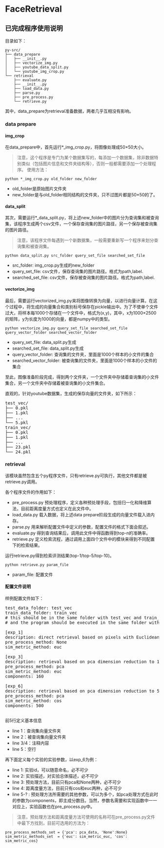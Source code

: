# FaceRetrieval

## 已完成程序使用说明

目录如下：

```
py-src/
├── data_prepare
│   ├── __init__.py
│   ├── vectorize_img.py
│   ├── youtube_data_split.py
│   └── youtube_img_crop.py
└── retrieval
    ├── evaluate.py
    ├── __init__.py
    ├── load_data.py
    ├── parse.py
    ├── pre_process.py
    └── retrieve.py
```

其中，data_prepare为retrieval准备数据，两者几乎互相没有影响。

### data prepare

#### img_crop

在data_prepare中，首先运行*_img_crop.py，将图像处理成50×50大小。
> 注意，这个程序是专门为某个数据集写的，每添加一个数据集，除非数据特别类似（包括图片信息和文件夹结构等），否则一般都需要添加一个处理程序。
使用方法：

	python *_img_crop.py old_folder new_folder

- old_folder是原始图片文件夹
- new_folder是与old_folder相同结构的文件夹，只不过图片都是50×50的了。

#### data_split

其次，需要运行*_data_split.py，将上述new_folder中的图片分为查询集和被查询集，该程序生成两个csv文件，一个保存查询集的图片路径，另一个保存被查询集的图片路径。

> 注意，该程序文件每遇到一个新数据集，一般需要重新写一个程序来划分查询集和被查询集。

	python data_split.py src_folder query_set_file searched_set_file

- src_folder: img_crop.py生成的new_folder
- query_set_file: csv文件，保存查询集的图片路径。格式为path,label.
- searched_set_file: csv文件，保存被查询集的图片路径。格式为path,label.

#### vectorize_img

最后，需要运行vectorized_img.py来将图像转换为向量，以进行向量计算。在这个过程中，将生成的向量集合和类别标号保存在pickle输出中。为了不使单个文件过大，将样本每1000个存储在一个文件中，格式为(x,y)，其中，x为1000×2500的矩阵，y为长度为1000的向量，都是numpy中的类型。

	python vectorize_img.py query_set_file searched_set_file query_vector_folder searched_vector_folder
	
- query_set_file: data_split.py生成
- searched_set_file: data_split.py生成
- query_vector_folder: 查询集的文件夹，里面是1000个样本的小文件的集合
- searched_vector_folder: 被查询集的文件夹，里面是1000个样本的小文件的集合

至此，图像准备阶段完成，得到两个文件夹，一个文件夹中存储着查询集的小文件集合，另一个文件夹中存储着被查询集的小文件集合。

直观的，针对youtube数据集，生成的保存向量的文件夹，如下所示：

<pre>
test_vec/
├── 0.pkl
├── 1.pkl
├── ...
└── 5.pkl
train_vec/
├── 0.pkl
├── 1.pkl
├── ...
├── 23.pkl
└── 24.pkl
</pre>


### retrieval

该模块虽然包含五个py程序文件，只有retrieve.py可执行，其他文件都是被retrieve.py调用。

各个程序文件的作用如下：

- pre_process.py 预处理程序，定义各种预处理手段，包括归一化和降维算法，目前距离度量方式也定义在此文件中。
- load_data.py 载入数据，将上述data prepare阶段生成的向量文件载入进内存。
- parse.py 用来解析配置文件中定义的参数，配置文件的格式下面会叙述。
- evaluate.py 得到查询结果后，调用此文件中得函数得到top-n的准确率。
- retrieve.py 定义检索流程，通过调用上面四个文件中的模块来得到不同配置下的检索结果。

运行retrieve.py得到检索评测结果(top-1/top-5/top-10)。

	python retrieve.py param_file
- param_file: 配置文件

#### 配置文件说明

样例配置文件如下：

<pre>
test_data_folder: test_vec
train_data_folder: train_vec
# this should be in the same folder with test_vec and train_vec
# and the program should be executed in the same folder with this file

[exp_1]
description: direct retrieval based on pixels with Euclidean
pre_process_method: None
sim_metric_method: euc

[exp_3]
description: retrieval based on pca dimension reduction to 160 with Euclidean
pre_process_method: pca
sim_metric_method: euc
components: 160

[exp_6]
description: retrieval based on pca dimension reduction to 500 with cosine
pre_process_method: pca
sim_metric_method: cos
components: 500

</pre>

前5行定义基本信息

- line 1：查询集向量文件夹
- line 2：被查询集向量文件夹
- line 3/4：注释内容
- line 5：空行

再下面定义每个实验的实验参数，以exp_6为例：

- line 1: 实验id，可以随意命名，必不可少
- line 2: 实验描述，对实验总体描述，必不可少
- line 3: 预处理方法，目前只有pca和None两种，必不可少
- line 4: 距离度量方法，目前只有cos和euc两种，必不可少
- line 5-? : 预处理方法所需要的其他参数，可以为多个，如pca处理方式在此时的参数为components，即主成分数目。当然，参数名需要和实现函数中一一对应上，实验函数也在pre_process.py中。

> 注意，预处理方法和距离度量方法可使用的名称可在pre_process.py文件中最下方找到，目前可选用的方法为：

	pre_process_methods_set = {'pca': pca_data, 'None':None}
	sim_metric_methods_set  = {'euc': sim_metric_euc, 'cos': sim_metric_cos}




